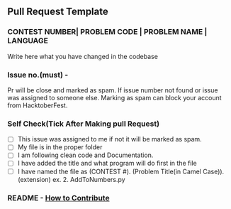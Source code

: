 ## Pull Request Template

### CONTEST NUMBER| PROBLEM CODE | PROBLEM NAME | LANGUAGE

Write here what you have changed in the codebase

### Issue no.(must) - #

Pr will be close and marked as spam. If issue number not found or issue was assigned to someone else. 
Marking as spam can block your account from HacktoberFest.
### Self Check(Tick After Making pull Request)

- [ ] This issue was assigned to me if not it will be marked as spam.
- [ ] My file is in the proper folder
- [ ] I am following clean code and Documentation.
- [ ] I have added the title and what program will do first in the file
- [ ] I have named the file as (CONTEST #). (Problem Title(in Camel Case)).(extension)
      ex. 2. AddToNumbers.py

### README - [How to Contribute](https://github.com/bajajvinamr/CodeForces-Solution/blob/master/CONTRIBUTING.md)
